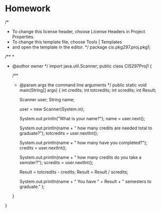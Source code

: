 # Homework
/*
 * To change this license header, choose License Headers in Project Properties.
 * To change this template file, choose Tools | Templates
 * and open the template in the editor.
 */
package cis.pkg297.proj.pkg1;

/**
 *
 * @author owner
 */
import java.util.Scanner;
public class CIS297Proj1 {

    /**
     * @param args the command line arguments
     */
    public static void main(String[] args) {
        int credits;
        int totcredits;
        int scredits;
        int Result;
        
        Scanner user;
        String name;
      
        
        
        user = new Scanner(System.in);
       
    
        
        System.out.println("What is your name?");
        name = user.next();
        
        
        System.out.println(name + " how many credits are needed total to graduate?");
        totcredits = user.nextInt();
        
        System.out.println(name + " how many have you completed?");
        credits = user.nextInt();
        
        System.out.println(name + " how many credits do you take a semster?");
        scredits = user.nextInt();
        
        Result = totcredits - credits;
        Result = Result / scredits;
        
        System.out.println(name + " You have " + Result + " semesters to graduate." );
        
        
    }
    
}
